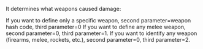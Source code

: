 It determines what weapons caused damage:

If you want to define only a specific weapon, second parameter=weapon hash code, third parameter=0
If you want to define any melee weapon, second parameter=0, third parameter=1.
If you want to identify any weapon (firearms, melee, rockets, etc.), second parameter=0, third parameter=2.